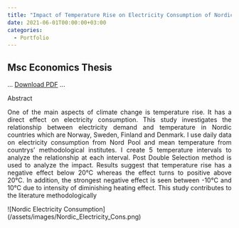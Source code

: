 ```yaml
---
title: "Impact of Temperature Rise on Electricity Consumption of Nordic Countries"
date: 2021-06-01T00:00:00+03:00
categories:
  - Portfolio
---
```


## Msc Economics Thesis 

<div style="text-align: justify;">
  
...
[Download PDF](/assets/images/Thesis_Mehmet_Korkut.pdf)
...

Abstract

One of the main aspects of climate change is temperature rise. It has a direct effect on
electricity consumption. This study investigates the relationship between electricity demand
and temperature in Nordic countries which are Norway, Sweden, Finland and Denmark. I use
daily data on electricity consumption from Nord Pool and mean temperature from countrys’
methodological institutes. I create 5 temperature intervals to analyze the relationship at each
interval. Post Double Selection method is used to analyze the impact. Results suggest that
temperature rise has a negative effect below 20°C whereas the effect turns to positive above
20°C. In addition, the strongest negative effect is seen between -10°C and 10°C due to intensity
of diminishing heating effect. This study contributes to the literature methodologically
</div>
![Nordic Electricity Consumption](/assets/images/Nordic_Electricity_Cons.png)


